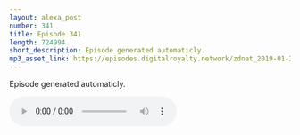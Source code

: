 ```yaml
---
layout: alexa_post
number: 341
title: Episode 341
length: 724994
short_description: Episode generated automaticly.
mp3_asset_link: https://episodes.digitalroyalty.network/zdnet_2019-01-21_01-00-11.mp3
---
```


Episode generated automaticly.

<audio controls>
    <source src="{{ page.mp3_asset_link }}" type="audio/mpeg">
</audio>